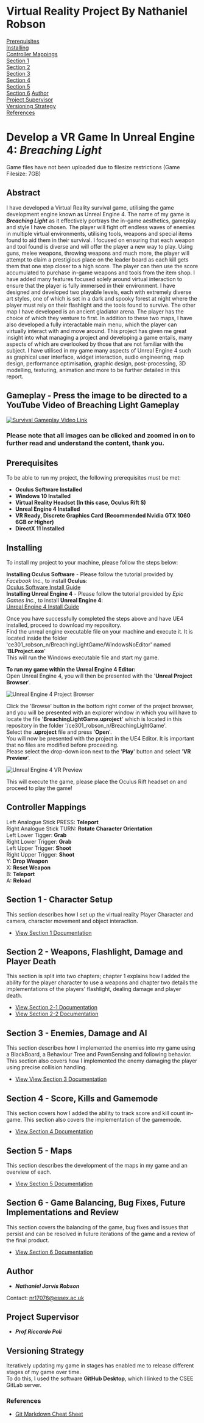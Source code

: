 # **Virtual Reality Project By Nathaniel Robson**
[Prerequisites](#prerequisites)  
[Installing](#installing)  
[Controller Mappings](#controller-mappings)  
[Section 1](#section-1-character-setup)  
[Section 2](#section-2-weapons-flashlight-damage-and-player-death)  
[Section 3](#section-3-enemies-damage-and-ai)  
[Section 4](#section-4-score-kills-and-gamemode)  
[Section 5](#section-5-maps)  
[Section 6](#section-6-game-balancing-bug-fixes-future-implementations-and-review)
[Author](#author)  
[Project Supervisor](#project-supervisor)  
[Versioning Strategy](#versioning-strategy)  
[References](#references)
# Develop a VR Game In Unreal Engine 4: **_Breaching Light_**  
  
  Game files have not been uploaded due to filesize restrictions (Game Filesize: 7GB)
  
  
## **Abstract**
I have developed a Virtual Reality survival game, utilising the game development engine known as Unreal Engine 4. The name of my game is **_Breaching Light_** as it effectively portrays the in-game aesthetics, gameplay and style I have chosen. 
The player will fight off endless waves of enemies in multiple virtual environments, utilising tools, weapons and special items found to aid them in their survival. I focused on ensuring that each weapon and tool found is diverse and will offer the player a new way to play. Using guns, melee weapons, throwing weapons and much more, the player will attempt to claim a prestigious place on the leader board as each kill gets them that one step closer to a high score. The player can then use the score accumulated to purchase in-game weapons and tools from the item shop. I have added many features focused solely around virtual interaction to ensure that the player is fully immersed in their environment. I have designed and developed two playable levels, each with extremely diverse art styles, one of which is set in a dark and spooky forest at night where the player must rely on their flashlight and the tools found to survive. The other map I have developed is an ancient gladiator arena. The player has the choice of which they venture to first. In addition to these two maps, I have also developed a fully interactable main menu, which the player can virtually interact with and move around.
This project has given me great insight into what managing a project and developing a game entails, many aspects of which are overlooked by those that are not familiar with the subject. 
I have utilised in my game many aspects of Unreal Engine 4 such as graphical user interface, widget interaction, audio engineering, map design, performance optimisation, graphic design, post-processing, 3D modelling, texturing, animation and more to be further detailed in this report. 
  
## **Gameplay** - Press the image to be directed to a YouTube Video of Breaching Light Gameplay
[![Survival Gameplay Video Link](screenshots/Git-R-VideoLink.png)](https://youtu.be/Nj4h4Wsnulw)
  
### **Please note that all images can be clicked and zoomed in on to further read and understand the content, thank you.**  
  
## **Prerequisites**
To be able to run my project, the following prerequisites must be met:

* **Oculus Software Installed**
* **Windows 10 Installed**
* **Virtual Reality Headset (In this case, Oculus Rift S)**
* **Unreal Engine 4 Installed**
* **VR Ready, Discrete Graphics Card (Recommended Nvidia GTX 1060 6GB or Higher)**
* **DirectX 11 Installed**

## **Installing**
To install my project to your machine, please follow the steps below:

**Installing Oculus Software** - Please follow the tutorial provided by _Facebook Inc._, to install **Oculus**:  
[Oculus Software Install Guide](https://support.oculus.com/1829158827315721/)  
**Installing Unreal Engine 4** - Please follow the tutorial provided by _Epic Games Inc._, to install **Unreal Engine 4**:  
[Unreal Engine 4 Install Guide](https://docs.unrealengine.com/en-US/GettingStarted/Installation/index.html)  
  
Once you have successfully completed the steps above and have UE4 installed, proceed to download my repository.  
Find the unreal engine executable file on your machine and execute it. It is located inside the folder 'ce301_robson_n/BreachingLightGame/WindowsNoEditor' named '**BLProject.exe**'  
This will run the Windows executable file and start my game.  
  
**To run my game within the Unreal Engine 4 Editor:**  
Open Unreal Engine 4, you will then be presented with the '**Unreal Project Browser**'.  
  
![Unreal Engine 4 Project Browser](Images/UnrealProjectBrowser.png)  
  
  
Click the 'Browse' button in the bottom right corner of the project browser, and you will be presented with an explorer window in which you will have to locate the file '**BreachingLightGame.uproject**' which is located in this repository
in the folder '/ce301_robson_n/BreachingLightGame'.  
Select the **.uproject** file and press '**Open**'.  
You will now be presented with the project in the UE4 Editor. It is important that no files are modified before proceeding.  
Please select the drop-down icon next to the '**Play**' button and select '**VR Preview**'.  
  
![Unreal Engine 4 VR Preview](Images/VRPreview.jpg)  
  
  
This will execute the game, please place the Oculus Rift headset on and proceed to play the game!  

## **Controller Mappings**
Left Analogue Stick PRESS: **Teleport**  
Right Analogue Stick TURN: **Rotate Character Orientation**  
Left Lower Tigger: **Grab**  
Right Lower Trigger: **Grab**  
Left Upper Trigger: **Shoot**  
Right Upper Trigger: **Shoot**  
Y: **Drop Weapon**  
X: **Reset Weapon**  
B: **Teleport**  
A: **Reload**  

## **Section 1 - Character Setup**

This section describes how I set up the virtual reality Player Character and camera, character movement and object interaction.

* [View Section 1 Documentation](/documentation/Section_1.md)


## **Section 2 - Weapons, Flashlight, Damage and Player Death**
This section is split into two chapters; chapter 1 explains how I added the ability for the player character to use a weapons and chapter
two details the implementations of the players' flashlight, dealing damage and player death.

* [View Section 2-1 Documentation](/documentation/Section_2-1.md)
* [View Section 2-2 Documentation](/documentation/Section_2-2.md)



## **Section 3 - Enemies, Damage and AI**
This section describes how I implemented the enemies into my game using a BlackBoard, a Behaviour Tree and PawnSensing and following behavior. This section also covers how I implemented the enemy damaging the player using precise collision handling.

* [View View Section 3 Documentation](/documentation/Section_3.md)


## **Section 4 - Score, Kills and Gamemode**
This section covers how I added the ability to track score and kill count in-game. This section also covers the implementation of the gamemode.

* [View Section 4 Documentation](/documentation/Section_4.md)

## **Section 5 - Maps**  
This section describes the development of the maps in my game and an overview of each.  
  
  * [View Section 5 Documentation](/documentation/Section_5.md)


## **Section 6 - Game Balancing, Bug Fixes, Future Implementations and Review**
This section covers the balancing of the game, bug fixes and issues that persist and can be resolved in future iterations of the game and a review of the final product.

* [View Section 6 Documentation](/documentation/Section_6.md)


## **Author**
* **_Nathaniel Jarvis Robson_**

Contact: nr17076@essex.ac.uk

## **Project Supervisor**
*  **_Prof Riccardo Poli_**  
  

## **Versioning Strategy**
Iteratively updating my game in stages has enabled me to release different stages of my game over time.  
To do this, I used the software **GitHub Desktop**, which I linked to the CSEE GitLab server.

### **References**
* [Git Markdown Cheat Sheet](https://github.com/adam-p/markdown-here/wiki/Markdown-Cheatsheet)
